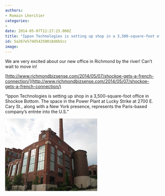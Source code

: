 ```yaml
---
authors:
- Romain Lheritier
categories:
- 
date: 2014-05-07T12:27:23.000Z
title: "Ippon Technologies is setting up shop in a 3,500-square-foot office in Shockoe Bottom"
id: 5a267e57dd54250018d6b5cc
image: 
---
```


We are very excited about our new office in Richmond by the river! Can’t wait to move in!

[http://www.richmondbizsense.com/2014/05/07/shockoe-gets-a-french-connection/](http://www.richmondbizsense.com/2014/05/07/shockoe-gets-a-french-connection/)

“Ippon Technologies is setting up shop in a 3,500-square-foot office in Shockoe Bottom. The space in the Power Plant at Lucky Strike at 2700 E. Cary St., along with a New York presence, represents the Paris-based company’s entrée into the U.S.”

[![lucky-strike-300x236](https://raw.githubusercontent.com/ippontech/blog-usa/master/images/2014/05/lucky-strike-300x236.jpg)](https://raw.githubusercontent.com/ippontech/blog-usa/master/images/2014/05/lucky-strike-300x236.jpg)

